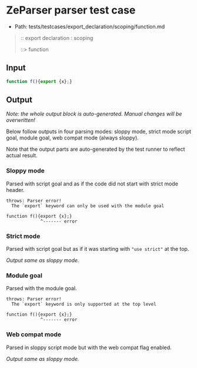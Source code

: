 # ZeParser parser test case

- Path: tests/testcases/export_declaration/scoping/function.md

> :: export declaration : scoping
>
> ::> function

## Input

`````js
function f(){export {x};}
`````

## Output

_Note: the whole output block is auto-generated. Manual changes will be overwritten!_

Below follow outputs in four parsing modes: sloppy mode, strict mode script goal, module goal, web compat mode (always sloppy).

Note that the output parts are auto-generated by the test runner to reflect actual result.

### Sloppy mode

Parsed with script goal and as if the code did not start with strict mode header.

`````
throws: Parser error!
  The `export` keyword can only be used with the module goal

function f(){export {x};}
             ^------- error
`````

### Strict mode

Parsed with script goal but as if it was starting with `"use strict"` at the top.

_Output same as sloppy mode._

### Module goal

Parsed with the module goal.

`````
throws: Parser error!
  The `export` keyword is only supported at the top level

function f(){export {x};}
             ^------- error
`````


### Web compat mode

Parsed in sloppy script mode but with the web compat flag enabled.

_Output same as sloppy mode._
